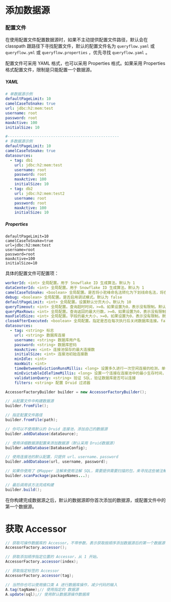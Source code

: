 # 添加数据源

### 配置文件

在使用配置文件配置数据源时，如果不主动提供配置文件路径，默认会在 classpath 跟路径下寻找配置文件，默认的配置文件名为 `queryflow.yaml` 或 `queryflow.yml` 或 `queryflow.properties` ，优先寻找 `queryflow.yaml` 。

配置文件可采用 YAML 格式，也可以采用 Properties 格式。如果采用 Properties 格式配置文件，限制是只能配置一个数据源。

##### YAML

```yaml
# 单数据源示例
defaultPageLimit: 10
camelCaseToSnake: true
url: jdbc:h2:mem:test
username: root
password: root
maxActive: 100
initialSize: 10

#-------------------------------------------------
# 多数据源示例
defaultPageLimit: 10
camelCaseToSnake: true
datasources:
  - tag: db1
    url: jdbc:h2:mem:test
    username: root
    password: root
    maxActive: 100
    initialSize: 10
  - tag: db2
    url: jdbc:h2:mem:test2
    username: root
    password: root
    maxActive: 100
    initialSize: 10
```

##### Properties

```properties
defaultPageLimit=10
camelCaseToSnake=true
url=jdbc:h2:mem:test
username=root
password=root
maxActive=100
initialSize=10
```

具体的配置文件可配置项：

```yaml
workerId: <int> 全局配置。用于 Snowflake ID 生成算法。默认为 1
dataCenterId: <int> 全局配置。用于 Snowflake ID 生成算法。默认为 1
camelCaseToSnake: <boolean> 全局配置。是否将小驼峰命名法转化为下划线命名法，将在实体映射，处理返回结果时起作用。默认为 true
debug: <boolean> 全局配置。是否启用调试模式。默认为 false
defaultPageLimit: <int> 全局配置。设置默认分页大小。默认为 10
queryTimeout: <int> 全局配置。查询超时时间，>=0。如果设置为0，表示没有限制。默认为 0
queryMaxRows: <int> 全局配置。查询返回的最大行数，>=0。如果设置为0，表示没有限制。默认为 0
maxFieldSize: <int> 全局配置。字段的最大大小，>=0。如果设置为0，表示没有限制。默认为 0
closeAfterExecuted: <boolean> 全局配置。指定是否在每次执行后关闭数据库连接。false 表示不关闭，你需要自己手动关闭数据库连接。默认为 false
datasources:
  - tag: <string> 标志
    url: <string> 数据库连接
    username: <string> 数据库用户名
    password: <string> 数据库密码
    maxActive: <int> 连接池保存的最大连接数
    initialSize: <int> 连接池初始连接数
    minIdle: <int> 
    maxWait: <int> 
    timeBetweenEvictionRunsMillis: <long> 设置多久进行一次空闲连接的检测，单位 ms
    minEvictableIdleTimeMillis: <long> 设置一个连接在连接池中的最小生存时间，单位 ms
    validationQuery: <string> 验证 SQL，验证数据库是否可以连接
    filters: <string> 配置 Druid 过滤器
```



```java
AccessorFactoryBuilder builder = new AccessorFactoryBuilder();

// 从配置文件中构建数据源
builder.fromFile();

// 指定配置文件路径
builder.fromFile(path);

// 你可以不使用默认的 Druid 连接池，添加自己的数据源
builder.addDatabase(dataSource);

// 使用详细数据源配置来添加数据源（默认采用 Druid数据源）
builder.addDatabase(DatabaseConfig);

// 使用连接池的默认配置，只提供 url、username、password
builder.addDatabase(url, username, password);

// 如果你使用了 @Mapper 注解来使用注解 SQL，需要提供需要扫描的包，来寻找这些被注解的类。
builder.scanPackage(packageNames...);

// 最后调用该方法完成构建
builder.build();
```

在你构建完成数据源之后，默认的数据源即你首次添加的数据源，或配置文件中的第一个数据源。

# 获取 Accessor

```java
// 获取可操作数据库的 Accessor。不带参数，表示获取按顺序添加数据源后的第一个数据源
AccessorFactory.accessor();

// 获取添加顺序指定位置的 Accessor，从 1 开始。
AccessorFactory.accessor(index);

// 获取指定标签的 Accessor
AccessorFactory.accessor(tag);

// 当然你也可以使用接口类 A 进行数据库操作，减少代码的输入
A.tag(tagName);// 使用指定的 数据源
A.update(sql);// 使用默认数据源操作数据库
```

